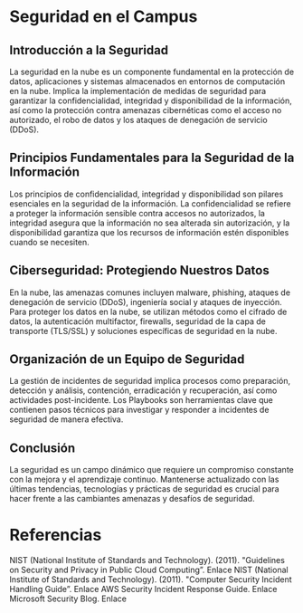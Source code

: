 # Seguridad en el Campus
## Introducción a la Seguridad
La seguridad en la nube es un componente fundamental en la protección de datos, aplicaciones y sistemas almacenados en entornos de computación en la nube. Implica la implementación de medidas de seguridad para garantizar la confidencialidad, integridad y disponibilidad de la información, así como la protección contra amenazas cibernéticas como el acceso no autorizado, el robo de datos y los ataques de denegación de servicio (DDoS).
## Principios Fundamentales para la Seguridad de la Información
Los principios de confidencialidad, integridad y disponibilidad son pilares esenciales en la seguridad de la información. La confidencialidad se refiere a proteger la información sensible contra accesos no autorizados, la integridad asegura que la información no sea alterada sin autorización, y la disponibilidad garantiza que los recursos de información estén disponibles cuando se necesiten.
## Ciberseguridad: Protegiendo Nuestros Datos
En la nube, las amenazas comunes incluyen malware, phishing, ataques de denegación de servicio (DDoS), ingeniería social y ataques de inyección. Para proteger los datos en la nube, se utilizan métodos como el cifrado de datos, la autenticación multifactor, firewalls, seguridad de la capa de transporte (TLS/SSL) y soluciones específicas de seguridad en la nube.
## Organización de un Equipo de Seguridad
La gestión de incidentes de seguridad implica procesos como preparación, detección y análisis, contención, erradicación y recuperación, así como actividades post-incidente. Los Playbooks son herramientas clave que contienen pasos técnicos para investigar y responder a incidentes de seguridad de manera efectiva.
## Conclusión
La seguridad es un campo dinámico que requiere un compromiso constante con la mejora y el aprendizaje continuo. Mantenerse actualizado con las últimas tendencias, tecnologías y prácticas de seguridad es crucial para hacer frente a las cambiantes amenazas y desafíos de seguridad.
# Referencias
NIST (National Institute of Standards and Technology). (2011). "Guidelines on Security and Privacy in Public Cloud Computing”. Enlace
NIST (National Institute of Standards and Technology). (2011). "Computer Security Incident Handling Guide”. Enlace
AWS Security Incident Response Guide. Enlace
Microsoft Security Blog. Enlace